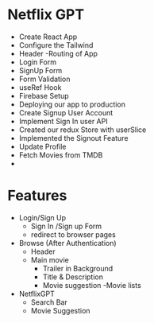 





# Netflix GPT
- Create React App
- Configure the Tailwind
- Header
-Routing of App
- Login Form
- SignUp Form
- Form Validation
- useRef Hook
- Firebase Setup
- Deploying our app to production
- Create Signup User Account
- Implement Sign In user API
- Created our redux Store with userSlice
- Implemented the Signout Feature
- Update Profile 
- Fetch Movies from TMDB
- 




# Features
- Login/Sign Up
    - Sign In /Sign up Form
    - redirect to browser pages
- Browse (After Authentication)
    - Header
    - Main movie
        - Trailer in Background
        - Title & Description
        - Movie suggestion
            -Movie lists
- NetflixGPT
    - Search Bar
    - Movie Suggestion
